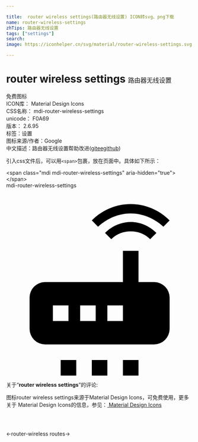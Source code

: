 ```yaml
---

title:  router wireless settings(路由器无线设置) ICON转svg、png下载
name: router-wireless-settings
zhTips: 路由器无线设置
tags: ["settings"]
search: 
image: https://iconhelper.cn/svg/material/router-wireless-settings.svg

---
```


# router wireless settings  <small style="font-size: 60%;font-weight: 100">路由器无线设置</small>


<div class="detail-page">
<p>
<span><span class="badge-success badge">免费图标</span> </span>
<br/>
<span>
ICON库：
<span class="badge-secondary badge">Material Design Icons</span> 
</span>
<br/>
<span>
CSS名称：
<span class="badge-secondary badge">mdi-router-wireless-settings</span> 
</span>
<br/>
<span>
unicode：
<span class="badge-secondary badge">F0A69</span> 
<copy-btn content='F0A69' btn-title=""></copy-btn>
<copy-btn :content='String.fromCodePoint(parseInt("F0A69", 16))' btn-title="复制U"></copy-btn>
</span>
<br/>
<span>
版本：
<span class="badge-secondary badge">2.6.95</span> 
</span><br/><span>标签：<span class="badge-light badge"><router-link to="/tags/settings.html">设置</router-link></span></span>
<br/>
<span>图标来源/作者：<span class="badge-light badge">Google</span></span> 
<br/>
<span class="zh-detail">中文描述：<span class="badge-primary badge">路由器无线设置</span><span class="help-link"><span>帮助改进</span>(<a href="https://gitee.com/liuwave/icon-helper/edit/master/json/material/router-wireless-settings.json" target="_blank" rel="noopener noreferrer">gitee</a><a href="https://github.com/liuwave/icon-helper/edit/master/json/material/router-wireless-settings.json" target="_blank" rel="noopener noreferrer">github</a></span>)</span><br/>
</p>
</div>
<div class="alert alert-dark">
  <i class="mdi mdi-router-wireless-settings mdi-48px"></i>
  <i class="mdi mdi-router-wireless-settings mdi-36px"></i>
  <i class="mdi mdi-router-wireless-settings mdi-24px"></i>
  <i class="mdi mdi-router-wireless-settings mdi-18px"></i>
</div>
<div>
  <p>引入css文件后，可以用<code>&lt;span&gt;</code>包裹，放在页面中。具体如下所示：    
  </p>
  <div class="alert alert-primary" style="font-size: 14px">
    &lt;span class="mdi mdi-router-wireless-settings" aria-hidden="true"&gt;&lt;/span&gt;
    <copy-btn content='<span class="mdi mdi-router-wireless-settings" aria-hidden="true"></span>'></copy-btn>
  </div>
  <div class="alert alert-secondary">
    <i class="mdi mdi-router-wireless-settings"
    style="font-size: 24px"
    aria-hidden="true"></i> mdi-router-wireless-settings
    <copy-btn content="mdi-router-wireless-settings" btn-title="复制图标名称"></copy-btn>
  </div>
</div>
<div id="svg" class="svg-wrap">
<svg xmlns="http://www.w3.org/2000/svg" viewBox="0 0 24 24"><path d="M20.2,4.9C19,3.8 17.5,3.2 16,3.2C14.5,3.2 13,3.8 11.8,4.9L11,4.1C12.4,2.7 14.2,2 16,2C17.8,2 19.6,2.7 21,4.1L20.2,4.9M19.3,5.7L18.5,6.5C17.8,5.8 16.9,5.5 16,5.5C15.1,5.5 14.2,5.8 13.5,6.5L12.7,5.7C13.6,4.8 14.8,4.3 16,4.3C17.2,4.3 18.4,4.8 19.3,5.7M19,12A2,2 0 0,1 21,14V18A2,2 0 0,1 19,20H5A2,2 0 0,1 3,18V14A2,2 0 0,1 5,12H15V8H17V12H19M8,17V15H6V17H8M11.5,17V15H9.5V17H11.5M15,17V15H13V17H15M7,22H9V24H7V22M11,22H13V24H11V22M15,22H17V24H15V22Z" /></svg>
</div>
<detail full-name='mdi-router-wireless-settings'></detail>
<div class="icon-detail__container">
<p>关于“<b>router wireless settings</b>”的评论:</p>
</div>
<Vssue title="关于“router wireless settings”的评论" />    
<div><p>图标router wireless settings来源于Material Design Icons，可免费使用，更多关于 Material Design Icons的信息，参见：<a target="_blank" href="https://iconhelper.cn/material.html"> Material Design Icons</a>
</p></div>

<div style="padding:2rem 0 " class="page-nav"><p class="inner"><span class="prev">←<router-link to="/icon/router-wireless.html">router-wireless</router-link></span> <span class="next"><router-link to="/icon/routes.html">routes</router-link>→</span></p></div>

